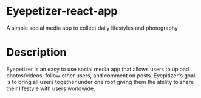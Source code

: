# Eyepetizer-react-app
A simple social media app to collect daily lifestyles and photography

# Description
Eyepetizer is an easy to use social media app that allows users to upload photos/videos, follow other users, and comment on posts. Eyepitizer's goal is to bring all users together under one roof giving them the ability to share their lifestyle with users worldwide. 
